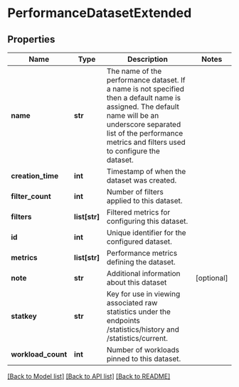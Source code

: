 # PerformanceDatasetExtended

## Properties
Name | Type | Description | Notes
------------ | ------------- | ------------- | -------------
**name** | **str** | The name of the performance dataset. If a name is not specified then a default name is assigned. The default name will be an underscore separated list of the performance metrics and filters used to configure the dataset. | 
**creation_time** | **int** | Timestamp of when the dataset was created. | 
**filter_count** | **int** | Number of filters applied to this dataset. | 
**filters** | **list[str]** | Filtered metrics for configuring this dataset. | 
**id** | **int** | Unique identifier for the configured dataset. | 
**metrics** | **list[str]** | Performance metrics defining the dataset. | 
**note** | **str** | Additional information about this dataset | [optional] 
**statkey** | **str** | Key for use in viewing associated raw statistics under the endpoints /statistics/history and /statistics/current. | 
**workload_count** | **int** | Number of workloads pinned to this dataset. | 

[[Back to Model list]](../README.md#documentation-for-models) [[Back to API list]](../README.md#documentation-for-api-endpoints) [[Back to README]](../README.md)


